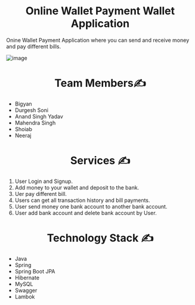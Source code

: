 <h1 align="center">  Online Wallet  Payment Wallet Application </h1>

Onine Wallet Payment Application where you can send and receive money and pay different bills.

![image](https://user-images.githubusercontent.com/81063456/172694346-959fcf47-b6e0-4c2f-a877-d4f9f3a61ff1.png)

<h1 align="center"> Team Members✍️ </h1>

<ul>
 <li>Bigyan </li>
  <li>Durgesh Soni </li>
  <li>Anand Singh Yadav </li>
  <li>Mahendra Singh
 </li>
  <li> Shoiab</li>
  <li> Neeraj </li>


 </ul>
<h1 align="center"> Services ✍️ </h1>

 
<ol>
 <li> User Login and Signup. </li>
  <li> Add money to your wallet and deposit
  to the bank. </li>
  <li> Uer pay different bill. </li>
  <li> Users can get all transaction history and bill payments. </li>
  <li> User send money one bank account to another bank account.</li>
  <li> User add bank account and delete bank account by User. </li>
 
 </ol>
 
 
 
<h1 align="center"> Technology Stack️ ✍️ </h1>


<ul>
 <li>Java </li>
  <li>Spring </li>
  <li>Spring Boot JPA </li>
  <li>Hibernate </li>
  <li> MySQL</li>
  <li> Swagger </li>
   <li> Lambok</li>

 </ul>

